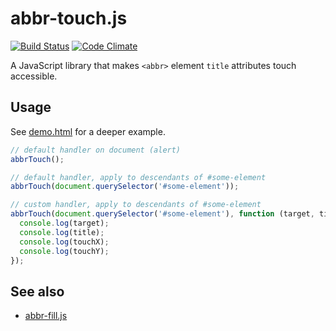 # abbr-touch.js

[![Build Status](https://travis-ci.org/Tyriar/abbr-touch.js.svg?branch=master)](https://travis-ci.org/Tyriar/abbr-touch.js)
[![Code Climate](https://codeclimate.com/github/Tyriar/abbr-touch.js.png)](https://codeclimate.com/github/Tyriar/abbr-touch.js)

A JavaScript library that makes `<abbr>` element `title` attributes touch accessible.

## Usage

See [demo.html][2] for a deeper example.

```javascript
// default handler on document (alert)
abbrTouch();

// default handler, apply to descendants of #some-element
abbrTouch(document.querySelector('#some-element'));

// custom handler, apply to descendants of #some-element
abbrTouch(document.querySelector('#some-element'), function (target, title, touchX, touchY) {
  console.log(target);
  console.log(title);
  console.log(touchX);
  console.log(touchY);
});
```

## See also

- [abbr-fill.js][1]



  [1]: https://github.com/Tyriar/abbr-fill.js
  [2]: https://github.com/Tyriar/abbr-touch.js/blob/master/demo.html
